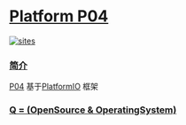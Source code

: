 ﻿# [Platform P04](https://github.com/OS-Q/P04)

[![sites](http://182.61.61.133/link/resources/OSQ.png)](http://www.OS-Q.com)
### [简介](https://github.com/OS-Q/P04/wiki)

[P04](https://github.com/OS-Q/P04) 基于[PlatformIO](https://github.com/platformio/platformio-core) 框架

### [Q = (OpenSource & OperatingSystem) ](http://www.OS-Q.com)
